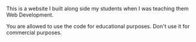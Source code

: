 This is a website I built along side my students when I was teaching them Web Development.

You are allowed to use the code for educational purposes. Don't use it for commercial purposes. 

